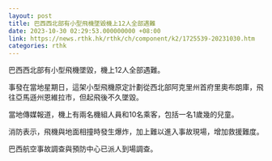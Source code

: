 ```yaml
---
layout: post
title: 巴西西北部有小型飛機墜毀機上12人全部遇難
date: 2023-10-30 02:29:53.000000000 +08:00
link: https://news.rthk.hk/rthk/ch/component/k2/1725539-20231030.htm
categories: rthk
---
```


巴西西北部有小型飛機墜毀，機上12人全部遇難。

事發在當地星期日，這架小型飛機原定計劃從西北部阿克里州首府里奧布朗庫，飛往亞馬遜州恩維拉市，但起飛後不久墜毀。

當地傳媒報道，機上有兩名機組人員和10名乘客，包括一名1歲幾的兒童。

消防表示，飛機與地面相撞時發生爆炸，加上難以進入事故現場，增加救援難度。

巴西航空事故調查與預防中心已派人到場調查。
